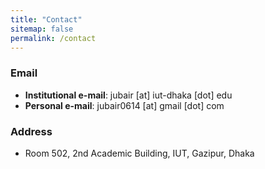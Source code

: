 ```yaml
---
title: "Contact"
sitemap: false
permalink: /contact
---
```


### Email
- **Institutional e-mail**: jubair [at] iut-dhaka [dot] edu
- **Personal e-mail**: jubair0614 [at] gmail [dot] com

<!-- ### Mobile Number
+880-1783905098 -->

### Address
- Room 502, 2nd Academic Building, IUT, Gazipur, Dhaka